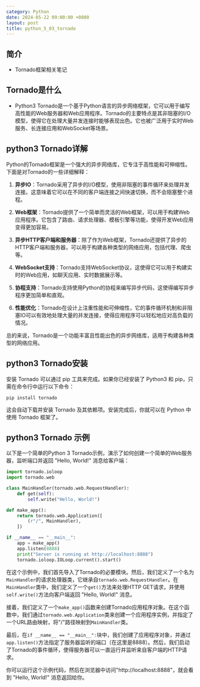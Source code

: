 ```yaml
---
category: Python
date: 2024-05-22 09:00:00 +0800
layout: post
title: python_5_03_tornado
---
```

## 简介

+ Tornado框架相关笔记

## Tornado是什么

+ Python3 Tornado是一个基于Python语言的异步网络框架，它可以用于编写高性能的Web服务器和Web应用程序。Tornado的主要特点是其非阻塞的I/O模型，使得它在处理大量并发连接时能够表现出色。它也被广泛用于实时Web服务、长连接应用和WebSocket等场景。

## python3 Tornado详解

Python的Tornado框架是一个强大的异步网络库，它专注于高性能和可伸缩性。下面是对Tornado的一些详细解释：

1. **异步IO**：Tornado采用了异步的I/O模型，使用非阻塞的事件循环来处理并发连接。这意味着它可以在不同的客户端连接之间快速切换，而不会阻塞整个进程。

2. **Web框架**：Tornado提供了一个简单而灵活的Web框架，可以用于构建Web应用程序。它包含了路由、请求处理器、模板引擎等功能，使得开发Web应用变得更加容易。

3. **异步HTTP客户端和服务器**：除了作为Web框架，Tornado还提供了异步的HTTP客户端和服务器，可以用于构建各种类型的网络应用，包括代理、爬虫等。

4. **WebSocket支持**：Tornado支持WebSocket协议，这使得它可以用于构建实时的Web应用，如聊天应用、实时数据展示等。

5. **协程支持**：Tornado支持使用Python的协程来编写异步代码，这使得编写异步程序更加简单和直观。

6. **性能优化**：Tornado在设计上注重性能和可伸缩性，它的事件循环机制和非阻塞IO可以有效地处理大量的并发连接，使得应用程序可以轻松地应对高负载的情况。

总的来说，Tornado是一个功能丰富且性能出色的异步网络库，适用于构建各种类型的网络应用。

## python3 Tornado安装

安装 Tornado 可以通过 pip 工具来完成。如果你已经安装了 Python3 和 pip，只需在命令行中运行以下命令：

```
pip install tornado
```

这会自动下载并安装 Tornado 及其依赖项。安装完成后，你就可以在 Python 中使用 Tornado 框架了。

## python3 Tornado 示例

以下是一个简单的Python 3 Tornado示例，演示了如何创建一个简单的Web服务器，监听端口并返回 "Hello, World!" 消息给客户端：

```python
import tornado.ioloop
import tornado.web

class MainHandler(tornado.web.RequestHandler):
    def get(self):
        self.write("Hello, World!")

def make_app():
    return tornado.web.Application([
        (r"/", MainHandler),
    ])

if __name__ == "__main__":
    app = make_app()
    app.listen(8888)
    print("Server is running at http://localhost:8888")
    tornado.ioloop.IOLoop.current().start()
```

在这个示例中，我们首先导入了Tornado的必要模块。然后，我们定义了一个名为`MainHandler`的请求处理器类，它继承自`tornado.web.RequestHandler`。在`MainHandler`类中，我们定义了一个`get()`方法来处理HTTP GET请求，并使用`self.write()`方法向客户端返回 "Hello, World!" 消息。

接着，我们定义了一个`make_app()`函数来创建Tornado应用程序对象。在这个函数中，我们通过`tornado.web.Application`类来创建一个应用程序实例，并指定了一个URL路由映射，将"/"路径映射到`MainHandler`类。

最后，在`if __name__ == "__main__":`块中，我们创建了应用程序对象，并通过`app.listen()`方法指定了服务器监听的端口（在这里是8888）。然后，我们启动了Tornado的事件循环，使得服务器可以一直运行并监听来自客户端的HTTP请求。

你可以运行这个示例代码，然后在浏览器中访问"http://localhost:8888"，就会看到 "Hello, World!" 消息返回给你。